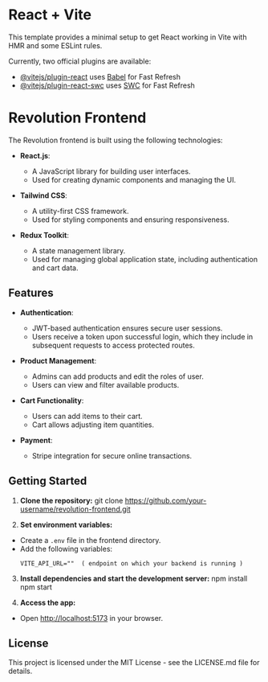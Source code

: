 # React + Vite

This template provides a minimal setup to get React working in Vite with HMR and some ESLint rules.

Currently, two official plugins are available:

- [@vitejs/plugin-react](https://github.com/vitejs/vite-plugin-react/blob/main/packages/plugin-react/README.md) uses [Babel](https://babeljs.io/) for Fast Refresh
- [@vitejs/plugin-react-swc](https://github.com/vitejs/vite-plugin-react-swc) uses [SWC](https://swc.rs/) for Fast Refresh


# Revolution Frontend

The Revolution frontend is built using the following technologies:

- **React.js**:
  - A JavaScript library for building user interfaces.
  - Used for creating dynamic components and managing the UI.
  
- **Tailwind CSS**:
  - A utility-first CSS framework.
  - Used for styling components and ensuring responsiveness.
  
- **Redux Toolkit**:
  - A state management library.
  - Used for managing global application state, including authentication and cart data.

## Features

- **Authentication**:
  - JWT-based authentication ensures secure user sessions.
  - Users receive a token upon successful login, which they include in subsequent requests to access protected routes.
  
- **Product Management**:
  - Admins can add products and edit the roles of user.
  - Users can view and filter available products.
  
- **Cart Functionality**:
  - Users can add items to their cart.
  - Cart allows adjusting item quantities.
  
- **Payment**:
  - Stripe integration for secure online transactions.

## Getting Started

1. **Clone the repository:**
 git clone https://github.com/your-username/revolution-frontend.git


2. **Set environment variables:**
- Create a `.env` file in the frontend directory.
- Add the following variables:
  ```
  VITE_API_URL=""  ( endpoint on which your backend is running )
  
  ```

3. **Install dependencies and start the development server:**
   npm install
   npm start


4. **Access the app:**
- Open [http://localhost:5173](http://localhost:5173) in your browser.

## License

This project is licensed under the MIT License - see the LICENSE.md file for details.


